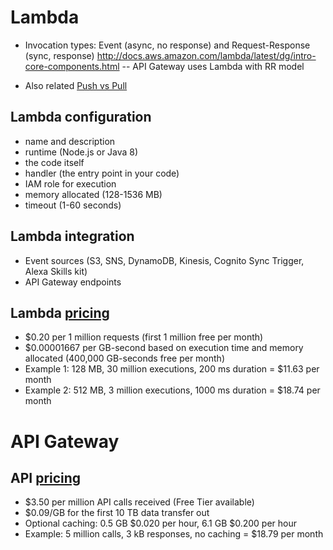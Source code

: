 
# Lambda

- Invocation types: Event (async, no response) and Request-Response (sync, response) http://docs.aws.amazon.com/lambda/latest/dg/intro-core-components.html
-- API Gateway uses Lambda with RR model

- Also related [Push vs Pull](http://docs.aws.amazon.com/lambda/latest/dg/intro-invocation-modes.html)


## Lambda configuration

- name and description
- runtime (Node.js or Java 8)
- the code itself
- handler (the entry point in your code)
- IAM role for execution
- memory allocated (128-1536 MB)
- timeout (1-60 seconds)

## Lambda integration

- Event sources (S3, SNS, DynamoDB, Kinesis, Cognito Sync Trigger, Alexa Skills kit)
- API Gateway endpoints

## Lambda [pricing](https://aws.amazon.com/lambda/pricing/)

- $0.20 per 1 million requests (first 1 million free per month)
- $0.00001667 per GB-second based on execution time and memory allocated (400,000 GB-seconds free per month)
- Example 1: 128 MB, 30 million executions, 200 ms duration = $11.63 per month
- Example 2: 512 MB, 3 million executions, 1000 ms duration = $18.74 per month


# API Gateway


## API [pricing](https://aws.amazon.com/api-gateway/pricing/)

- $3.50 per million API calls received (Free Tier available)
- $0.09/GB for the first 10 TB data transfer out
- Optional caching: 0.5 GB $0.020 per hour, 6.1 GB $0.200 per hour
- Example: 5 million calls, 3 kB responses, no caching = $18.79 per month

